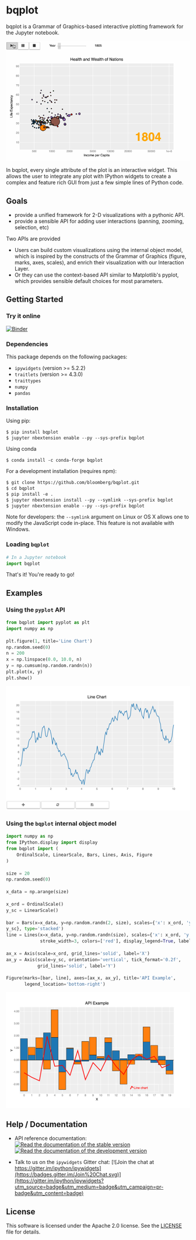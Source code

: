 bqplot
======

bqplot is a Grammar of Graphics-based interactive plotting framework for the Jupyter notebook.

[![bqplot](./bqplot-screencast.gif)](https://github.com/bloomberg/bqplot/blob/master/examples/Applications/Wealth%20of%20Nations.ipynb)

In bqplot, every single attribute of the plot is an interactive widget.
This allows the user to integrate any plot with IPython widgets to create a
complex and feature rich GUI from just a few simple lines of Python code.

Goals
-----

-   provide a unified framework for 2-D visualizations with a pythonic API.
-   provide a sensible API for adding user interactions (panning, zooming, selection, etc)

Two APIs are provided

- Users can build custom visualizations using the internal object model, which
  is inspired by the constructs of the Grammar of Graphics (figure, marks, axes,
  scales), and enrich their visualization with our Interaction Layer.
- Or they can use the context-based API similar to Matplotlib's pyplot, which
  provides sensible default choices for most parameters.

Getting Started
---------------

### Try it online

[![Binder](http://mybinder.org/badge.svg)](http://mybinder.org:/repo/bloomberg/bqplot/notebooks/examples)

### Dependencies

This package depends on the following packages:

- `ipywidgets` (version >= 5.2.2)
- `traitlets` (version >= 4.3.0)
- `traittypes` 
- `numpy`
- `pandas`


### Installation

Using pip:

```
$ pip install bqplot
$ jupyter nbextension enable --py --sys-prefix bqplot
```

Using conda

```
$ conda install -c conda-forge bqplot
```

For a development installation (requires npm):

```
$ git clone https://github.com/bloomberg/bqplot.git
$ cd bqplot
$ pip install -e .
$ jupyter nbextension install --py --symlink --sys-prefix bqplot
$ jupyter nbextension enable --py --sys-prefix bqplot
```

Note for developers: the `--symlink` argument on Linux or OS X allows one to
modify the JavaScript code in-place. This feature is not available
with Windows.


### Loading `bqplot`

```python
# In a Jupyter notebook
import bqplot
```

That's it! You're ready to go!

Examples
--------

### Using the `pyplot` API

```python
from bqplot import pyplot as plt
import numpy as np

plt.figure(1, title='Line Chart')
np.random.seed(0)
n = 200
x = np.linspace(0.0, 10.0, n)
y = np.cumsum(np.random.randn(n))
plt.plot(x, y)
plt.show()
```

[![Pyplot Screenshot](/pyplot-screenshot.png)](https://github.com/bloomberg/bqplot/blob/master/examples/Basic%20Plotting/Pyplot.ipynb)

### Using the `bqplot` internal object model


```python
import numpy as np
from IPython.display import display
from bqplot import (
    OrdinalScale, LinearScale, Bars, Lines, Axis, Figure
)

size = 20
np.random.seed(0)

x_data = np.arange(size)

x_ord = OrdinalScale()
y_sc = LinearScale()

bar = Bars(x=x_data, y=np.random.randn(2, size), scales={'x': x_ord, 'y':
y_sc}, type='stacked')
line = Lines(x=x_data, y=np.random.randn(size), scales={'x': x_ord, 'y': y_sc},
             stroke_width=3, colors=['red'], display_legend=True, labels=['Line chart'])

ax_x = Axis(scale=x_ord, grid_lines='solid', label='X')
ax_y = Axis(scale=y_sc, orientation='vertical', tick_format='0.2f',
            grid_lines='solid', label='Y')

Figure(marks=[bar, line], axes=[ax_x, ax_y], title='API Example',
       legend_location='bottom-right')
```

[![Bqplot Screenshot](/bqplot-screenshot.png)](https://github.com/bloomberg/bqplot/blob/master/examples/Advanced%20Plotting/Advanced%20Plotting.ipynb)


Help / Documentation
--------------------

- API reference documentation: [![Read the documentation of the stable version](https://readthedocs.org/projects/pip/badge/?version=stable)](http://bqplot.readthedocs.org/en/stable/) [![Read the documentation of the development version](https://readthedocs.org/projects/pip/badge/?version=latest)](http://bqplot.readthedocs.org/en/latest/)

- Talk to us on the `ipywidgets` Gitter chat: [![Join the chat at https://gitter.im/ipython/ipywidgets](https://badges.gitter.im/Join%20Chat.svg)](https://gitter.im/ipython/ipywidgets?utm_source=badge&utm_medium=badge&utm_campaign=pr-badge&utm_content=badge)

License
-------

This software is licensed under the Apache 2.0 license. See the [LICENSE](LICENSE) file
for details.

